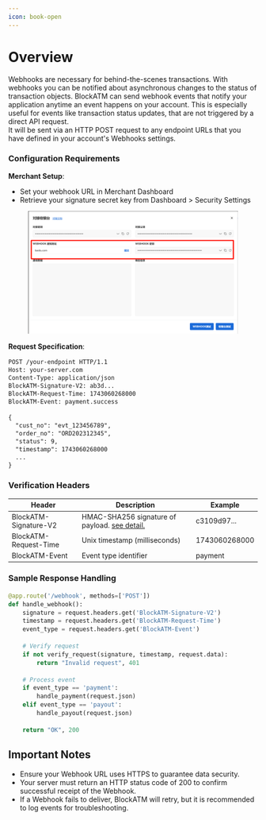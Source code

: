 ```yaml
---
icon: book-open
---
```


# Overview

Webhooks are necessary for behind-the-scenes transactions. With webhooks you can be notified about asynchronous changes to the status of transaction objects. BlockATM can send webhook events that notify your application anytime an event happens on your account. This is especially useful for events like transaction status updates, that are not triggered by a direct API request.\
It will be sent via an HTTP POST request to any endpoint URLs that you have defined in your account's Webhooks settings.



### Configuration Requirements

**Merchant Setup**:

* Set your webhook URL in Merchant Dashboard
* Retrieve your signature secret key from Dashboard > Security Settings

<figure><img src="../.gitbook/assets/image.png" alt=""><figcaption></figcaption></figure>

**Request Specification**:

```http
POST /your-endpoint HTTP/1.1
Host: your-server.com
Content-Type: application/json
BlockATM-Signature-V2: ab3d...
BlockATM-Request-Time: 1743060268000
BlockATM-Event: payment.success

{
  "cust_no": "evt_123456789",
  "order_no": "ORD202312345",
  "status": 9,
  "timestamp": 1743060268000
  ...
}
```

### Verification Headers

| Header                | Description                                                                             | Example       |
| --------------------- | --------------------------------------------------------------------------------------- | ------------- |
| BlockATM-Signature-V2 | HMAC-SHA256 signature of payload. [see detail.](../open-api/openapi/request-signing.md) | c3109d97...   |
| BlockATM-Request-Time | Unix timestamp (milliseconds)                                                           | 1743060268000 |
| BlockATM-Event        | Event type identifier                                                                   | payment       |

### Sample Response Handling

```python
@app.route('/webhook', methods=['POST'])
def handle_webhook():
    signature = request.headers.get('BlockATM-Signature-V2')
    timestamp = request.headers.get('BlockATM-Request-Time')
    event_type = request.headers.get('BlockATM-Event')
    
    # Verify request
    if not verify_request(signature, timestamp, request.data):
        return "Invalid request", 401
    
    # Process event
    if event_type == 'payment':
        handle_payment(request.json)
    elif event_type == 'payout':
        handle_payout(request.json)
        
    return "OK", 200
```





## Important Notes

* Ensure your Webhook URL uses HTTPS to guarantee data security.
* Your server must return an HTTP status code of 200 to confirm successful receipt of the Webhook.
* If a Webhook fails to deliver, BlockATM will retry, but it is recommended to log events for troubleshooting.
